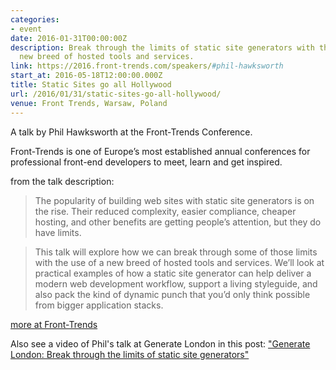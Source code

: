 ```yaml
---
categories:
- event
date: 2016-01-31T00:00:00Z
description: Break through the limits of static site generators with the use of a
  new breed of hosted tools and services.
link: https://2016.front-trends.com/speakers/#phil-hawksworth
start_at: 2016-05-18T12:00:00.000Z
title: Static Sites go all Hollywood
url: /2016/01/31/static-sites-go-all-hollywood/
venue: Front Trends, Warsaw, Poland
---
```


A talk by Phil Hawks­worth at the Front-Trends Conference.

Front-Trends is one of Europe’s most established annual conferences for professional front-end developers to meet, learn and get inspired.

from the talk description:

> The popularity of building web sites with static site generators is on the rise. Their reduced complexity, easier compliance, cheaper hosting, and other benefits are getting people’s attention, but they do have limits.

> This talk will explore how we can break through some of those limits with the use of a new breed of hosted tools and services. We’ll look at practical examples of how a static site generator can help deliver a modern web development workflow, support a living styleguide, and also pack the kind of dynamic punch that you’d only think possible from bigger application stacks.

[more at Front-Trends](https://2016.front-trends.com/speakers/#phil-hawksworth)

Also see a video of Phil's talk at Generate London in this post: ["Generate London: Break through the limits of static site generators"](/event/2015/09/17/generate-london/)